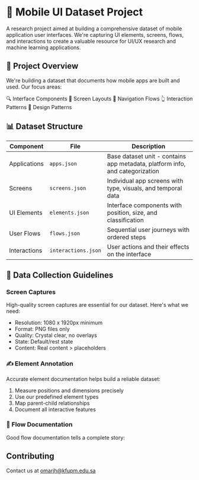 # 📱 Mobile UI Dataset Project

A research project aimed at building a comprehensive dataset of mobile application user interfaces. We're capturing UI elements, screens, flows, and interactions to create a valuable resource for UI/UX research and machine learning applications.

## 🎯 Project Overview

We're building a dataset that documents how mobile apps are built and used. Our focus areas:

🔍 Interface Components
📱 Screen Layouts
🔄 Navigation Flows
👆 Interaction Patterns
🎨 Design Patterns

## 📊 Dataset Structure

| Component | File | Description |
|-----------|------|-------------|
| Applications | `apps.json` | Base dataset unit - contains app metadata, platform info, and categorization |
| Screens | `screens.json` | Individual app screens with type, visuals, and temporal data |
| UI Elements | `elements.json` | Interface components with position, size, and classification |
| User Flows | `flows.json` | Sequential user journeys with ordered steps |
| Interactions | `interactions.json` | User actions and their effects on the interface |

## 📸 Data Collection Guidelines

### Screen Captures
High-quality screen captures are essential for our dataset. Here's what we need:

* Resolution: 1080 x 1920px minimum
* Format: PNG files only
* Quality: Crystal clear, no overlays
* State: Default/rest state
* Content: Real content > placeholders

### ✍️ Element Annotation

Accurate element documentation helps build a reliable dataset:

1. Measure positions and dimensions precisely
2. Use our predefined element types
3. Map parent-child relationships
4. Document all interactive features

### 🔄 Flow Documentation

Good flow documentation tells a complete story:



## Contributing

Contact us at omarjh@kfupm.edu.sa


